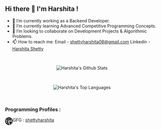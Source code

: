## Hi there 👋 I'm Harshita !

- 🔭 I’m currently working as a Backend Developer.
- 🌱 I’m currently learning Advanced Competitive Programming Concepts.
- 👯 I’m looking to collaborate on Development Projects & Algorithmic Problems.
- 📫 How to reach me: Email - [shettyharshita08@gmail.com](mailto:shettyharshita08@gmail.com) Linkedin - [Harshita Shetty](https://www.linkedin.com/in/harshita-shesh-shetty/)

<br>
<p align="center">
<img align="center" src="https://github-readme-stats.vercel.app/api?username=shettyharshita&&show_icons=true" alt="Harshita's Github Stats">
</p>
<br>
<p align="center">
<img align="center" src="https://github-readme-stats.vercel.app/api/top-langs/?username=shettyharshita" alt="Harshita's Top Languages">
</p>
<br>




 

### Programming Profiles :


<img align="left" alt="harshita-shetty | Twitter" width="25px" src="https://github.com/JayeshShelar/JayeshShelar/blob/master/assets/web.png" /> GFG : [shettyharshita](https://www.geeksforgeeks.org/user/harshitashetty08/)

</br>





